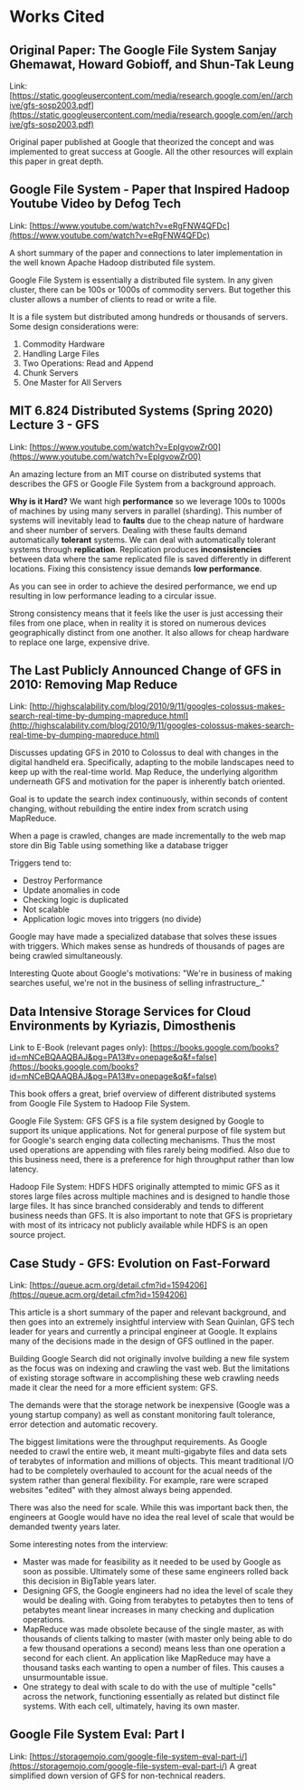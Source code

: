 # Works Cited

## Original Paper: The Google File System Sanjay Ghemawat, Howard Gobioff, and Shun-Tak Leung

Link: [https://static.googleusercontent.com/media/research.google.com/en//archive/gfs-sosp2003.pdf](https://static.googleusercontent.com/media/research.google.com/en//archive/gfs-sosp2003.pdf)

Original paper published at Google that theorized the concept and was implemented to great success at Google.  All the other resources will explain this paper in great depth. 

## Google File System - Paper that Inspired Hadoop Youtube Video by Defog Tech
Link: [https://www.youtube.com/watch?v=eRgFNW4QFDc](https://www.youtube.com/watch?v=eRgFNW4QFDc)

A short summary of the paper and connections to later implementation in the well known Apache Hadoop distributed file system. 

Google File System is essentially a distributed file system. In any given cluster, there can be 100s or 1000s of commodity servers. But together this cluster allows a number of clients to read or write a file. 

It is a file system but distributed among hundreds or thousands of servers. 
Some design considerations were: 
1. Commodity Hardware
2. Handling Large Files
3. Two Operations: Read and Append
4. Chunk Servers
5. One Master for All Servers

## MIT 6.824 Distributed Systems (Spring 2020) Lecture 3 - GFS
Link: [https://www.youtube.com/watch?v=EpIgvowZr00](https://www.youtube.com/watch?v=EpIgvowZr00)

An amazing lecture from an MIT course on distributed systems that describes the GFS or Google File System from a background approach. 

**Why is it Hard?**
We want high **performance** so we leverage 100s to 1000s of machines by using many servers in parallel (sharding). This number of systems will inevitably lead to **faults** due to the cheap nature of hardware and sheer number of servers. Dealing with these faults demand automatically **tolerant** systems. We can deal with automatically tolerant systems through **replication**. Replication produces **inconsistencies** between data where the same replicated file is saved differently in different locations. Fixing this consistency issue demands **low performance**. 

As you can see in order to achieve the desired performance, we end up resulting in low performance leading to a circular issue. 

Strong consistency means that it feels like the user is just accessing their files from one place, when in reality it is stored on numerous devices geographically distinct from one another. It also allows for cheap hardware to replace one large, expensive drive. 


## The Last Publicly Announced Change of GFS in 2010: Removing Map Reduce
Link: [http://highscalability.com/blog/2010/9/11/googles-colossus-makes-search-real-time-by-dumping-mapreduce.html](http://highscalability.com/blog/2010/9/11/googles-colossus-makes-search-real-time-by-dumping-mapreduce.html)

Discusses updating GFS in 2010 to Colossus to deal with changes in the digital handheld era. Specifically, adapting to the mobile landscapes need to keep up with the real-time world. Map Reduce, the underlying algorithm underneath GFS and motivation for the paper is inherently batch oriented. 

Goal is to update the search index continuously, within seconds of content changing, without rebuilding the entire index from scratch using MapReduce.

When a page is crawled, changes are made incrementally to the web map store din Big Table using something like a database trigger

Triggers tend to:
* Destroy Performance
* Update anomalies in code
* Checking logic is duplicated
* Not scalable
* Application logic moves into triggers (no divide)

Google may have made a specialized database that solves these issues with triggers. Which makes sense as hundreds of thousands of pages are being crawled simultaneously.

Interesting Quote about Google's motivations: "We're in business of making searches useful, we're not in the business of selling infrastructure_."

## Data Intensive Storage Services for Cloud Environments by Kyriazis, Dimosthenis

Link to E-Book (relevant pages only): [https://books.google.com/books?id=mNCeBQAAQBAJ&pg=PA13#v=onepage&q&f=false](https://books.google.com/books?id=mNCeBQAAQBAJ&pg=PA13#v=onepage&q&f=false)

This book offers a great, brief overview of different distributed systems from Google File System to Hadoop File System. 

Google File System: GFS
GFS is a file system designed by Google to support its unique applications. Not for general purpose of file system but for Google's search enging data collecting mechanisms. Thus the most used operations are appending with files rarely being modified. Also due to this business need, there is a preference for high throughput rather than low latency. 

Hadoop File System: HDFS
HDFS originally attempted to mimic GFS as it stores large files across multiple machines and is designed to handle those large files. It has since branched considerably and tends to different business needs than GFS. It is also important to note that GFS is proprietary with most of its intricacy not publicly available while HDFS is an open source project. 

## Case Study - GFS: Evolution on Fast-Forward

Link: [https://queue.acm.org/detail.cfm?id=1594206](https://queue.acm.org/detail.cfm?id=1594206)

This article is a short summary of the paper and relevant background, and then goes into an extremely insightful interview with Sean Quinlan, GFS tech leader for years and currently a principal engineer at Google. It explains many of the decisions made in the design of GFS outlined in the paper. 

Building Google Search did not originally involve building a new file system as the focus was on indexing and crawling the vast web. But the limitations of existing storage software in accomplishing these web crawling needs made it clear the need for a more efficient system: GFS. 

The demands were that the storage network be inexpensive (Google was a young startup company) as well as constant monitoring fault tolerance, error detection and automatic recovery. 

The biggest limitations were the throughput requirements. As Google needed to crawl the entire web, it meant multi-gigabyte files and data sets of terabytes of information and millions of objects. This meant traditional I/O had to be completely overhauled to account for the acual needs of the system rather than general flexibility. For example, rare were scraped websites "edited" with they almost always being appended. 

There was also the need for scale. While this was important back then, the engineers at Google would have no idea the real level of scale that would be demanded twenty years later. 

Some interesting notes from the interview:
* Master was made for feasibility as it needed to be used by Google as soon as possible. Ultimately some of these same engineers rolled back this decision in BigTable years later. 
* Designing GFS, the Google engineers had no idea the level of scale they would be dealing with. Going from terabytes to petabytes then to tens of petabytes meant linear increases in many checking and duplication operations. 
* MapReduce was made obsolete because of the single master, as with thousands of clients talking to master (with master only being able to do a few thousand operations a second) means less than one operation a second for each client. An application like MapReduce may have a thousand tasks each wanting to open a number of files. This causes a unsurmountable issue. 
* One strategy to deal with scale to do with the use of multiple "cells" across the network, functioning essentially as related but distinct file systems. With each cell, ultimately, having its own master. 


## Google File System Eval: Part I
Link: [https://storagemojo.com/google-file-system-eval-part-i/](https://storagemojo.com/google-file-system-eval-part-i/)
A great simplified down version of GFS for non-technical readers. 


